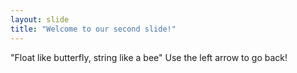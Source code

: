 ```yaml
---
layout: slide
title: "Welcome to our second slide!"
---
```

"Float like butterfly, string like a bee"
Use the left arrow to go back!
